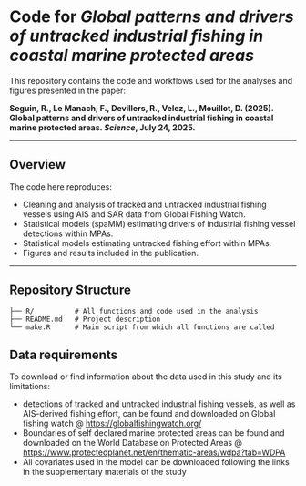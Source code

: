 # Code for *Global patterns and drivers of untracked industrial fishing in coastal marine protected areas*

This repository contains the code and workflows used for the analyses and figures presented in the paper:

**Seguin, R., Le Manach, F., Devillers, R., Velez, L., Mouillot, D. (2025).  
Global patterns and drivers of untracked industrial fishing in coastal marine protected areas. *Science*, July 24, 2025.**

---

## Overview

The code here reproduces:
- Cleaning and analysis of tracked and untracked industrial fishing vessels using AIS and SAR data from Global Fishing Watch. 
- Statistical models (spaMM) estimating drivers of industrial fishing vessel detections within MPAs. 
- Statistical models estimating untracked fishing effort within MPAs. 
- Figures and results included in the publication.

---

## Repository Structure

```
├── R/          # All functions and code used in the analysis
├── README.md   # Project description
└── make.R      # Main script from which all functions are called
```

## Data requirements

To download or find information about the data used in this study and its limitations: 

- detections of tracked and untracked industrial fishing vessels, as well as AIS-derived fishing effort, can be found and downloaded on Global fishing watch @ https://globalfishingwatch.org/
- Boundaries of self declared marine protected areas can be found and downloaded on the World Database on Protected Areas @ https://www.protectedplanet.net/en/thematic-areas/wdpa?tab=WDPA
- All covariates used in the model can be downloaded following the links in the supplementary materials of the study

## 
